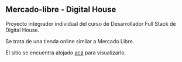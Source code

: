 ## Mercado-libre - Digital House

Proyecto integrador individual del curso de Desarrollador Full Stack de Digital House.

Se trata de una tienda online similar a Mercado Libre.

El sitio se encuentra alojado [acá](https://mercadoliebre-dinahet.onrender.com/) para visualizarlo.